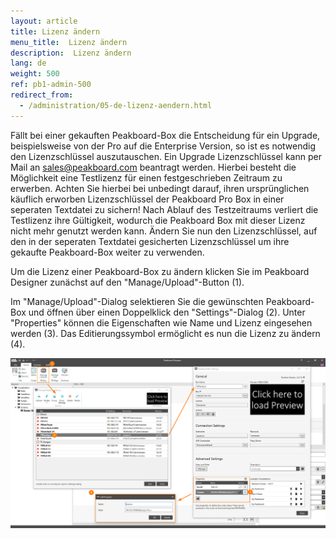 ```yaml
---
layout: article
title: Lizenz ändern
menu_title:  Lizenz ändern
description:  Lizenz ändern
lang: de
weight: 500
ref: pb1-admin-500
redirect_from:
  - /administration/05-de-lizenz-aendern.html
---
```


Fällt bei einer gekauften Peakboard-Box die Entscheidung für ein Upgrade, beispielsweise von der Pro auf die Enterprise Version, so ist es notwendig den Lizenzschlüssel auszutauschen.
Ein Upgrade Lizenzschlüssel kann per Mail an sales@peakboard.com beantragt werden.
Hierbei besteht die Möglichkeit eine Testlizenz für einen festgeschrieben Zeitraum zu erwerben. Achten Sie hierbei bei unbedingt darauf, ihren ursprünglichen käuflich erworben Lizenzschlüssel der Peakboard Pro Box in einer seperaten Textdatei zu sichern!
Nach Ablauf des Testzeitraums verliert die Testlizenz ihre Gültigkeit, wodurch die Peakboard Box mit dieser Lizenz nicht mehr genutzt werden kann. Ändern Sie nun den Lizenzschlüssel, auf den in der seperaten Textdatei gesicherten Lizenzschlüssel um ihre gekaufte Peakboard-Box weiter zu verwenden.

Um die Lizenz einer Peakboard-Box zu ändern klicken Sie im Peakboard Designer zunächst auf den "Manage/Upload"-Button (1).

Im "Manage/Upload"-Dialog selektieren Sie die gewünschten Peakboard-Box und öffnen über einen Doppelklick den "Settings"-Dialog (2). 
Unter "Properties" können die Eigenschaften wie Name und Lizenz eingesehen werden (3). 
Das Editierungssymbol ermöglicht es nun die Lizenz zu ändern (4).

![Manage Dialog](/assets/images/admin/license/manage-dialog.png)
